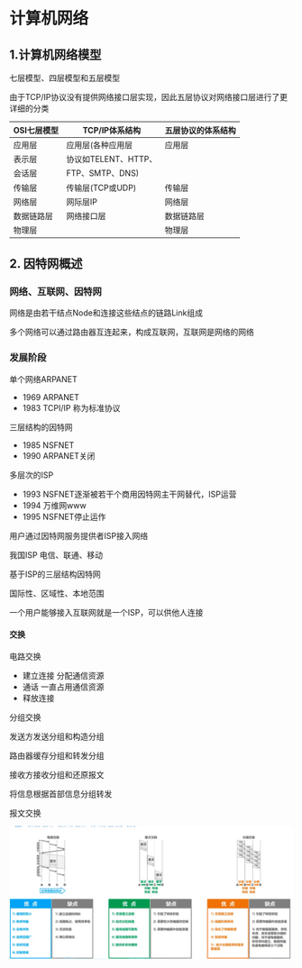 # 计算机网络

## 1.计算机网络模型

七层模型、四层模型和五层模型

由于TCP/IP协议没有提供网络接口层实现，因此五层协议对网络接口层进行了更详细的分类

| OSI七层模型 | TCP/IP体系结构       | 五层协议的体系结构 |
| ----------- | -------------------- | ------------------ |
| 应用层      | 应用层(各种应用层    | 应用层             |
| 表示层      | 协议如TELENT、HTTP、 |                    |
| 会话层      | FTP、SMTP、DNS)      |                    |
| 传输层      | 传输层(TCP或UDP)     | 传输层             |
| 网络层      | 网际层IP             | 网络层             |
| 数据链路层  | 网络接口层           | 数据链路层         |
| 物理层      |                      | 物理层             |

## 2. 因特网概述

### 网络、互联网、因特网

网络是由若干结点Node和连接这些结点的链路Link组成

多个网络可以通过路由器互连起来，构成互联网，互联网是网络的网络

### 发展阶段

单个网络ARPANET

- 1969 ARPANET
- 1983 TCPI/IP 称为标准协议

三层结构的因特网

- 1985 NSFNET
- 1990 ARPANET关闭

多层次的ISP

- 1993 NSFNET逐渐被若干个商用因特网主干网替代，ISP运营
- 1994 万维网www
- 1995 NSFNET停止运作

用户通过因特网服务提供者ISP接入网络

我国ISP 电信、联通、移动

基于ISP的三层结构因特网

国际性、区域性、本地范围

一个用户能够接入互联网就是一个ISP，可以供他人连接

#### 交换

电路交换

- 建立连接 分配通信资源
- 通话  一直占用通信资源
- 释放连接

分组交换

发送方发送分组和构造分组

路由器缓存分组和转发分组

接收方接收分组和还原报文

将信息根据首部信息分组转发

报文交换

![image-20211012215001077](ComputerNetworking.assets/image-20211012215001077.png)